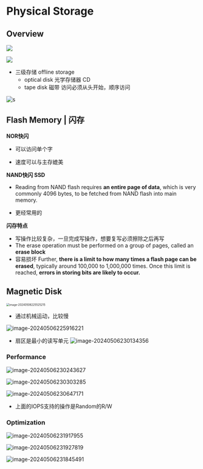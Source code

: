 # Physical Storage

## Overview

![](https://zzh-pic-for-self.oss-cn-hangzhou.aliyuncs.com/img/202405062252951.png)

![](https://zzh-pic-for-self.oss-cn-hangzhou.aliyuncs.com/img/202405062248692.png)
- 三级存储 offline storage
    - optical disk 光学存储器  CD
    - tape disk  磁带
      访问必须从头开始，顺序访问


![s](https://zzh-pic-for-self.oss-cn-hangzhou.aliyuncs.com/img/202405062250332.png)

## Flash Memory | 闪存

**NOR快闪**

- 可以访问单个字

- 速度可以与主存媲美

**NAND快闪 SSD**

- Reading from NAND flash requires **an entire page of data**, which is very commonly 4096 bytes, to be fetched from NAND flash into main memory.

- 更经常用的

**闪存特点**

- 写操作比较复杂，一旦完成写操作，想要复写必须擦除之后再写
- The erase operation must be performed on a group of pages, called an **erase block**
- 容易损坏
  Further, **there is a limit to how many times a flash page can be erased**, typically around 100,000 to 1,000,000 times. Once this limit is reached, **errors in storing bits are likely to occur.**

## Magnetic Disk

<img src="https://zzh-pic-for-self.oss-cn-hangzhou.aliyuncs.com/img/202405062255334.png" alt="image-20240506225525215" style="zoom:50%;" />

- 通过机械运动，比较慢

![image-20240506225916221](https://zzh-pic-for-self.oss-cn-hangzhou.aliyuncs.com/img/202405062259320.png)
- 扇区是最小的读写单元
![image-20240506230134356](https://zzh-pic-for-self.oss-cn-hangzhou.aliyuncs.com/img/202405062301480.png)

### Performance

![image-20240506230243627](https://zzh-pic-for-self.oss-cn-hangzhou.aliyuncs.com/img/202405062302736.png)

![image-20240506230303285](https://zzh-pic-for-self.oss-cn-hangzhou.aliyuncs.com/img/202405062303370.png)

![image-20240506230647171](https://zzh-pic-for-self.oss-cn-hangzhou.aliyuncs.com/img/202405062306267.png)

- 上面的IOPS支持的操作是Random的R/W

### Optimization

![image-20240506231917955](https://zzh-pic-for-self.oss-cn-hangzhou.aliyuncs.com/img/202405062319028.png)

![image-20240506231927819](https://zzh-pic-for-self.oss-cn-hangzhou.aliyuncs.com/img/202405062319883.png)

![image-20240506231845491](https://zzh-pic-for-self.oss-cn-hangzhou.aliyuncs.com/img/202405062318583.png)